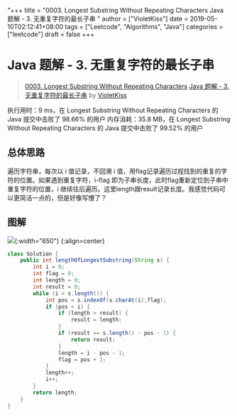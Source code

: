 "+++
title = "0003. Longest Substring Without Repeating Characters Java 题解 - 3. 无重复字符的最长子串 "
author = ["VioletKiss"]
date = 2019-05-10T02:12:41+08:00
tags = ["Leetcode", "Algorithms", "Java"]
categories = ["leetcode"]
draft = false
+++

# Java 题解 - 3. 无重复字符的最长子串

> [0003. Longest Substring Without Repeating Characters](https://leetcode-cn.com/problems/longest-substring-without-repeating-characters/)
> [Java 题解 - 3. 无重复字符的最长子串](https://leetcode-cn.com/problems/longest-substring-without-repeating-characters/solution/javati-jie-3wu-zhong-fu-zi-fu-de-zui-chang-zi-chua/) by [VioletKiss](https://leetcode-cn.com/u/violetkiss/)

执行用时：9 ms，在 Longest Substring Without Repeating Characters 的 Java 提交中击败了 98.66% 的用户
内存消耗：35.8 MB，在 Longest Substring Without Repeating Characters 的 Java 提交中击败了 99.52% 的用户

## 总体思路
遍历字符串，每次以 i 值记录，不回溯 i 值，用flag记录遍历过程找到的重复的字符的位置。如果遇到重复字符，i-flag 即为子串长度，此时flag重新定位到子串中重复字符的位置，i 继续往后遍历。这里length跟result记录长度。我感觉代码可以更简洁一点的，但是好像写懵了？

## 图解

![](https://pic.leetcode-cn.com/36efcc3cc13acb0bc572a1ed9139b51cd00ad4502c70ac0a98d38c7de4765076-%E5%BE%AE%E4%BF%A1%E6%88%AA%E5%9B%BE_20190516154813.png){:width="650"}
{:align=center}
```Java
class Solution {
	public int lengthOfLongestSubstring(String s) {
		int i = 0;
		int flag = 0;
		int length = 0;
		int result = 0;
		while (i < s.length()) {
			int pos = s.indexOf(s.charAt(i),flag);
			if (pos < i) {
				if (length > result) {
					result = length;
				}
				if (result >= s.length() - pos - 1) {
					return result;
				}
				length = i - pos - 1;
				flag = pos + 1;
			}
			length++;
			i++;
		}
		return length;
	}
}
```